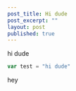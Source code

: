 ```yaml
---
post_title: Hi dude
post_excerpt: ""
layout: post
published: true
---
```


hi dude

```js
var test = "hi dude"
```

hey